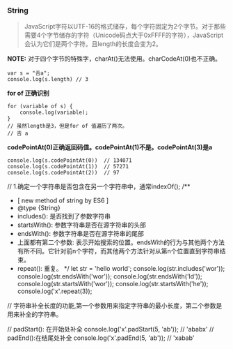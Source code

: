 ### String
> JavaScript字符以UTF-16的格式储存，每个字符固定为2个字节。对于那些需要4个字节储存的字符（Unicode码点大于0xFFFF的字符），JavaScript会认为它们是两个字符。且length的长度会变为2。

**NOTE:** 对于四个字节的特殊字，charAt()无法使用。charCodeAt(0)也不正确。

```
var s = "𠮷a";
console.log(s.length) // 3
```

**for of 正确识别**

```
for (variable of s) {
    console.log(variable);
}
// 虽然length是3，但是for of 值遍历了两次。
// 𠮷 a
```

**codePointAt(0)正确返回码值。codePointAt(1)不是。codePointAt(3)是a**

```
console.log(s.codePointAt(0))  // 134071
console.log(s.codePointAt(1))  // 57271
console.log(s.codePointAt(2))  // 97
```
// 1.确定一个字符串是否包含在另一个字符串中，通常indexOf();
/**
 * [ new method of string by ES6 ]
 * @type {String}
 * includes(): 是否找到了参数字符串
 * startsWith(): 参数字符串是否在源字符串的头部
 * endsWith(): 参数字符串是否在源字符串的尾部
 * 上面都有第二个参数: 表示开始搜索的位置。endsWith的行为与其他两个方法有所不同。它针对前n个字符，而其他两个方法针对从第n个位置直到字符串结束。
 * repeat(): 重复。
 */
let str = 'hello world';
console.log(str.includes('wor'));
console.log(str.endsWith('wor'));
console.log(str.endsWith('ld'));
console.log(str.startsWith('wor'));
console.log(str.startsWith('he'));
console.log('x'.repeat(3));

// 字符串补全长度的功能,第一个参数用来指定字符串的最小长度，第二个参数是用来补全的字符串。

// padStart(): 在开始处补全
console.log('x'.padStart(5, 'ab'));  // 'ababx'
// padEnd():在结尾处补全
console.log('x'.padEnd(5, 'ab'));  // 'xabab'
